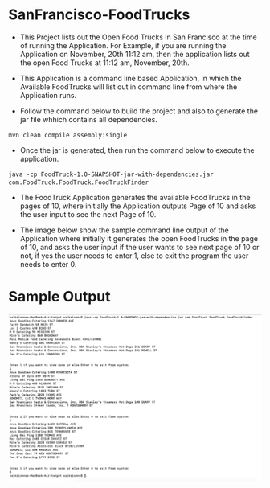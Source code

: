# SanFrancisco-FoodTrucks

* This Project lists out the Open Food Trucks in San Francisco at the time of running the Application.
For Example, if you are running the Application on November, 20th 11:12 am, then the application lists out the open Food Trucks at 11:12 am, November, 20th.

* This Application is a command line based Application, in which the Available FoodTrucks will list out in command line from where the Application runs.


* Follow the command below to build the project and also to generate the jar file whhich contains all dependencies.

```
mvn clean compile assembly:single

```

* Once the jar is generated, then run the command below to execute the application.

```
java -cp FoodTruck-1.0-SNAPSHOT-jar-with-dependencies.jar com.FoodTruck.FoodTruck.FoodTruckFinder

```

* The FoodTruck Application generates the available FoodTrucks in the pages of 10, where initially the Application outputs Page of 10 and asks the user input to see the next Page of 10.

* The image below show the sample command line output of the Application where initially it generates the open FoodTrucks in the page of 10, and asks the user input if the user wants to see next page of 10 or not, if yes the user needs to enter 1, else to exit the program the user needs to enter 0.

# Sample Output
![Sample Output](https://github.com/jsaikrishna/SanFrancisco-FoodTrucks/blob/master/SampleOutput.png)
